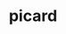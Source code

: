 ---
title: "picard"
layout: cache
categories: [package, v0.20.3]
meta: {"versions": ["2.26.2"], "compilers": ["gcc@=7.3.1"], "oss": ["amzn2"], "platforms": ["linux"], "targets": ["aarch64", "neoverse_n1", "x86_64_v3"], "stacks": ["aws-isc", "aws-isc-aarch64", "root"], "num_specs": 3, "num_specs_by_stack": {"aws-isc-aarch64": 2, "root": 3, "aws-isc": 1}}
spec_details: [{"hash": "xmgvlqi6q2xch5ajrtpjpiuwmipxieuc", "compiler": "gcc@=7.3.1", "versions": ["2.26.2"], "os": "amzn2", "platform": "linux", "target": "aarch64", "variants": ["build_system=generic"], "stacks": ["aws-isc-aarch64", "root"], "size": "-", "tarball": "https://binaries.spack.io/v0.20.3/build_cache/linux-amzn2-aarch64/gcc-7.3.1/picard-2.26.2/linux-amzn2-aarch64-gcc-7.3.1-picard-2.26.2-xmgvlqi6q2xch5ajrtpjpiuwmipxieuc.spack"}, {"hash": "e37iasrbzzm37d5makf5mzg233oeuj45", "compiler": "gcc@=7.3.1", "versions": ["2.26.2"], "os": "amzn2", "platform": "linux", "target": "neoverse_n1", "variants": ["build_system=generic"], "stacks": ["aws-isc-aarch64", "root"], "size": "-", "tarball": "https://binaries.spack.io/v0.20.3/build_cache/linux-amzn2-neoverse_n1/gcc-7.3.1/picard-2.26.2/linux-amzn2-neoverse_n1-gcc-7.3.1-picard-2.26.2-e37iasrbzzm37d5makf5mzg233oeuj45.spack"}, {"hash": "obbd4hec27tstqydg6zfucavxurlp2a2", "compiler": "gcc@=7.3.1", "versions": ["2.26.2"], "os": "amzn2", "platform": "linux", "target": "x86_64_v3", "variants": ["build_system=generic"], "stacks": ["root", "aws-isc"], "size": "-", "tarball": "https://binaries.spack.io/v0.20.3/build_cache/linux-amzn2-x86_64_v3/gcc-7.3.1/picard-2.26.2/linux-amzn2-x86_64_v3-gcc-7.3.1-picard-2.26.2-obbd4hec27tstqydg6zfucavxurlp2a2.spack"}]
---
